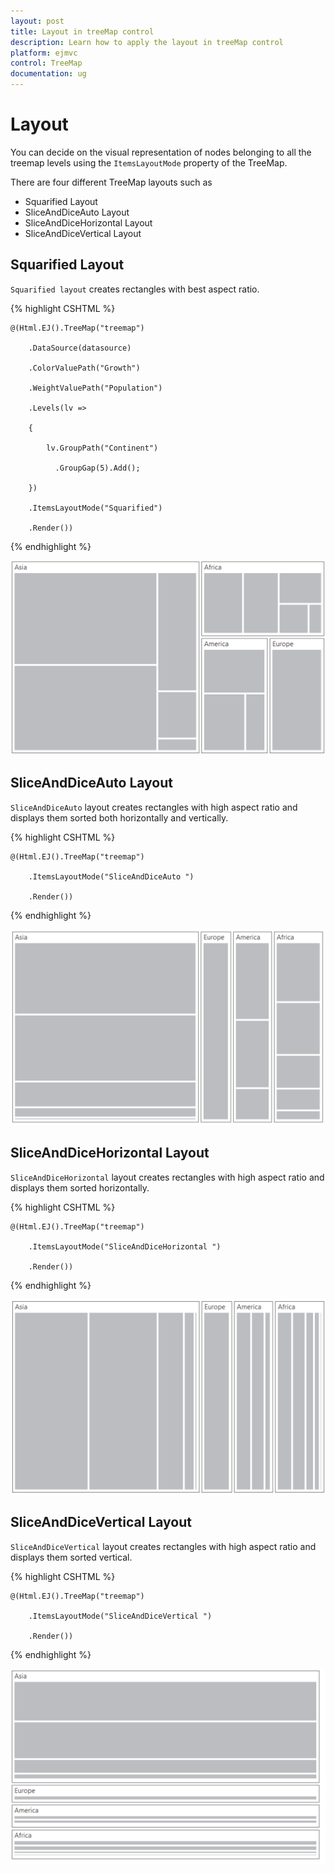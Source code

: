 ```yaml
---
layout: post
title: Layout in treeMap control
description: Learn how to apply the layout in treeMap control
platform: ejmvc
control: TreeMap
documentation: ug
---
```


# Layout

You can decide on the visual representation of nodes belonging to all the treemap levels using the `ItemsLayoutMode` property of the TreeMap.

There are four different TreeMap layouts such as

* Squarified Layout
* SliceAndDiceAuto Layout
* SliceAndDiceHorizontal Layout
* SliceAndDiceVertical Layout

## Squarified Layout

`Squarified layout` creates rectangles with best aspect ratio.

{% highlight CSHTML %}

	@(Html.EJ().TreeMap("treemap")

		.DataSource(datasource)

		.ColorValuePath("Growth")

		.WeightValuePath("Population")               

		.Levels(lv =>

		{

			lv.GroupPath("Continent")

			  .GroupGap(5).Add();

		})     

		.ItemsLayoutMode("Squarified")           

		.Render())

{% endhighlight %}



![](Layout_images/Layout_img1.png)

## SliceAndDiceAuto Layout

`SliceAndDiceAuto` layout creates rectangles with high aspect ratio and displays them sorted both horizontally and vertically.

{% highlight CSHTML %}

	@(Html.EJ().TreeMap("treemap")

		.ItemsLayoutMode("SliceAndDiceAuto ")

		.Render())

{% endhighlight %}



![](Layout_images/Layout_img2.png)

## SliceAndDiceHorizontal Layout

`SliceAndDiceHorizontal` layout creates rectangles with high aspect ratio and displays them sorted horizontally.

{% highlight CSHTML %}

	@(Html.EJ().TreeMap("treemap")

		.ItemsLayoutMode("SliceAndDiceHorizontal ")

		.Render())

{% endhighlight %}



![](Layout_images/Layout_img3.png)

## SliceAndDiceVertical Layout

`SliceAndDiceVertical` layout creates rectangles with high aspect ratio and displays them sorted vertical.

{% highlight CSHTML %}

	@(Html.EJ().TreeMap("treemap")

		.ItemsLayoutMode("SliceAndDiceVertical ")

		.Render())

{% endhighlight %}



![](Layout_images/Layout_img4.png)

